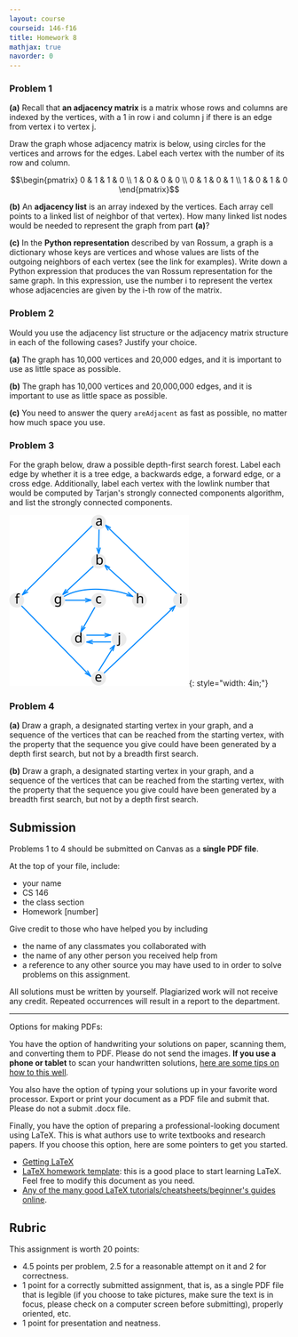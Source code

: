```yaml
---
layout: course
courseid: 146-f16
title: Homework 8
mathjax: true
navorder: 0
---
```


### Problem 1

__(a)__ Recall that __an adjacency matrix__ is a matrix whose rows and columns are indexed by the vertices, with a 1 in row i and column j if there is an edge from vertex i to vertex j.

   Draw the graph whose adjacency matrix is below, using circles for the vertices and arrows for the edges. Label each vertex with the number of its row and column.

$$\begin{pmatrix}
0 & 1 & 1 & 0 \\
1 & 0 & 0 & 0 \\
0 & 1 & 0 & 1 \\
1 & 0 & 1 & 0
\end{pmatrix}$$

__(b)__ An __adjacency list__ is an array indexed by the vertices. Each array cell points to a linked list of neighbor of that vertex). How many linked list nodes would be needed to represent the graph from part __(a)__?


__(c)__ In the __Python representation__ described by van Rossum, a graph is a dictionary whose keys are vertices and whose values are lists of the outgoing neighbors of each vertex (see the link for examples). Write down a Python expression that produces the van Rossum representation for the same graph. In this expression, use the number i to represent the vertex whose adjacencies are given by the i-th row of the matrix.

### Problem 2

Would you use the adjacency list structure or the adjacency matrix structure in each of the following cases? Justify your choice.

__(a)__ The graph has 10,000 vertices and 20,000 edges, and it is important to use as little space as possible.

__(b)__ The graph has 10,000 vertices and 20,000,000 edges, and it is important to use as little space as possible.

__(c)__ You need to answer the query `areAdjacent` as fast as possible, no matter how much space you use.



### Problem 3

For the graph below, draw a possible depth-first search forest. Label each edge by whether it is a tree edge, a backwards edge, a forward edge, or a cross edge. Additionally, label each vertex with the lowlink number that would be computed by Tarjan's strongly connected components algorithm, and list the strongly connected components.

![a digraph](digraph.svg){: style="width: 4in;"}

### Problem 4
__(a)__
Draw a graph, a designated starting vertex in your graph, and a sequence of the vertices that can be reached from the starting vertex, with the property that the sequence you give could have been generated by a depth first search, but not by a breadth first search.

__(b)__
Draw a graph, a designated starting vertex in your graph, and a sequence of the vertices that can be reached from the starting vertex, with the property that the sequence you give could have been generated by a breadth first search, but not by a depth first search.

## Submission

Problems 1 to 4 should be submitted on Canvas as a __single PDF file__.

At the top of your file, include:

* your name
* CS 146
* the class section
* Homework [number]

Give credit to those who have helped you by including

* the name of any classmates you collaborated with
* the name of any other person you received help from
* a reference to any other source you may have used to in order to solve problems on this assignment.

All solutions must be written by yourself. Plagiarized work will not receive any credit. Repeated occurrences will result in a report to the department.

---
Options for making PDFs:

You have the option of handwriting your solutions on paper, scanning them, and converting them to PDF. Please do not send the images.
__If you use a phone or tablet__ to scan your handwritten solutions, [here are some tips on how to this well](http://www.howtogeek.com/209951/the-best-ways-to-scan-a-document-using-your-phone-or-tablet/).

You also have the option of typing your solutions up in your favorite word processor. Export or print your document as a PDF file and submit that. Please do not a submit .docx file.

Finally, you have the option of preparing a professional-looking document using LaTeX. This is what authors use to write textbooks and research papers. If you choose this option, here are some pointers to get you started.

* [Getting LaTeX](https://www.latex-project.org/get/)
* [LaTeX homework template](http://www.jennylam.cc/assets/template.zip): this is a good place to start learning LaTeX. Feel free to modify this document as you need.
* [Any of the many good LaTeX tutorials/cheatsheets/beginner's guides online](https://lmddgtfy.net/?q=Latex%20quickstart).


## Rubric

This assignment is worth 20 points:

* 4.5 points per problem, 2.5 for a reasonable attempt on it and 2 for correctness.
* 1 point for a correctly submitted assignment, that is, as a single PDF file that is legible (if you choose to take pictures, make sure the text is in focus, please check on a computer screen before submitting), properly oriented, etc.
* 1 point for presentation and neatness.
